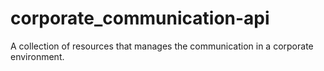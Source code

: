 # corporate_communication-api
A collection of resources that manages the communication in a corporate environment.
